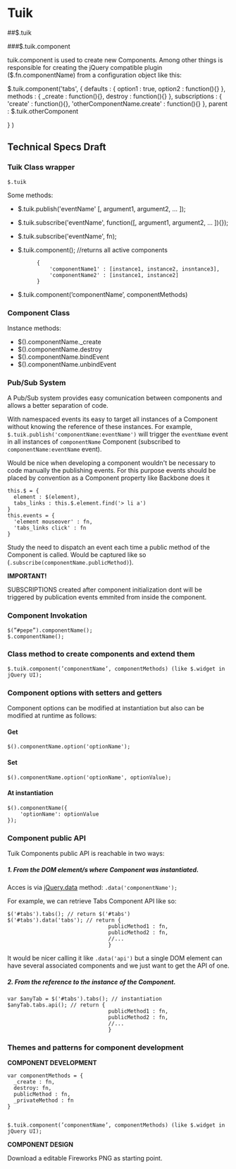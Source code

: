 # Tuik





##$.tuik

###$.tuik.component

tuik.component is used to create new Components. Among other things is responsible for creating the jQuery compatible plugin ($.fn.componentName) from a configuration object like this:

$.tuik.component('tabs', {
 defaults : {
   option1 : true,
   option2 : function(){}
 },
 methods : {
   _create : function(){},
   destroy : function(){}
 },
 subscriptions : {
  'create' : function(){},
  'otherComponentName.create' : function(){}
 },
 parent : $.tuik.otherComponent

}
)








## Technical Specs Draft

### Tuik Class wrapper
`$.tuik`  


Some methods:

* $.tuik.publish('eventName' [, argument1, argument2, … ]);
* $.tuik.subscribe('eventName', function([, argument1, argument2, ... ]){});
* $.tuik.subscribe('eventName', fn);
* $.tuik.component(); //returns all active components

			{
				'componentName1' : [instance1, instance2, insntance3],
				'componentName2' : [instance1, instance2]
			}

* $.tuik.component(’componentName’, componentMethods)





### Component Class

Instance methods:

* $().componentName._create
* $().componentName.destroy
* $().componentName.bindEvent
* $().componentName.unbindEvent





### Pub/Sub System

A Pub/Sub system provides easy comunication between components and allows a better separation of code.

With namespaced events its easy to target all instances of a Component without knowing the reference of these instances. For example, `$.tuik.publish('componentName:eventName')` will trigger the `eventName` event in all instances of `componentName` Component (subscribed to `componentName:eventName` event).

Would be nice when developing a component wouldn't be necessary to code manually the publishing events. For this purpose events should be placed by convention as a Component property like Backbone does it  

```
this.$ = {
  element : $(element),
  tabs_links : this.$.element.find('> li a')
}
this.events = {
  'element mouseover' : fn,
  'tabs_links click' : fn
}
```

Study the need to dispatch an event each time a public method of the Component is called. Would be captured like so (`.subscribe(componentName.publicMethod)`).


**IMPORTANT!**

SUBSCRIPTIONS created after component initialization dont will be triggered by publication events emmited from inside the component.



### Component Invokation
`$(”#pepe”).componentName();`  
`$.componentName();`  

### Class method to create components and extend them
`$.tuik.component(’componentName’, componentMethods) (like $.widget in jQuery UI);`

### Component options with setters and getters
Component options can be modified at instantiation but also can be modified at runtime as follows:

#### Get 

`$().componentName.option('optionName');`

#### Set

`$().componentName.option('optionName', optionValue);`

#### At instantiation

```
$().componentName({
	'optionName': optionValue
});
```






### Component public API

Tuik Components public API is reachable in two ways:

##### 1. From the DOM element/s where Component was instantiated.
Acces is via [jQuery.data](http://api.jquery.com/jQuery.data/) method: `.data('componentName');`

For example, we can retrieve Tabs Component API like so:  

```
$('#tabs').tabs(); // return $('#tabs')
$('#tabs').data('tabs'); // return {
								publicMethod1 : fn,
								publicMethod2 : fn,
								//...
								}
```

It would be nicer calling it like `.data('api')` but a single DOM element can have several associated components and we just want to get the API of one.


##### 2. From the reference to the instance of the Component.
```
var $anyTab = $('#tabs').tabs(); // instantiation
$anyTab.tabs.api(); // return {
								publicMethod1 : fn,
								publicMethod2 : fn,
								//...
								}
```




### 




  
### Themes and patterns for component development
  
**COMPONENT DEVELOPMENT**  

```
var componentMethods = {  _create : fn,  destroy: fn,  publicMethod : fn,  _privateMethod : fn}
$.tuik.component(’componentName’, componentMethods) (like $.widget in jQuery UI);
```

**COMPONENT DESIGN**  

Download a editable Fireworks PNG as starting point.


